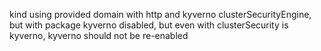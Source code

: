 kind using provided domain with http and kyverno clusterSecurityEngine,
but with package kyverno disabled, but even with clusterSecurity is kyverno,
kyverno should not be re-enabled

